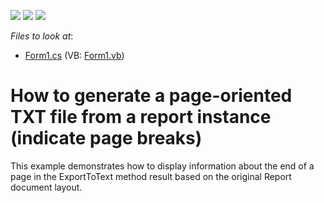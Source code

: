 <!-- default badges list -->
![](https://img.shields.io/endpoint?url=https://codecentral.devexpress.com/api/v1/VersionRange/128601075/11.2.14%2B)
[![](https://img.shields.io/badge/Open_in_DevExpress_Support_Center-FF7200?style=flat-square&logo=DevExpress&logoColor=white)](https://supportcenter.devexpress.com/ticket/details/T251095)
[![](https://img.shields.io/badge/📖_How_to_use_DevExpress_Examples-e9f6fc?style=flat-square)](https://docs.devexpress.com/GeneralInformation/403183)
<!-- default badges end -->
<!-- default file list -->
*Files to look at*:

* [Form1.cs](./CS/WindowsFormsApplication1/Form1.cs) (VB: [Form1.vb](./VB/WindowsFormsApplication1/Form1.vb))
<!-- default file list end -->
# How to generate a page-oriented TXT file from a report instance (indicate page breaks)


This example demonstrates how to display information about the end of a page in the ExportToText method result based on the original Report document layout.

<br/>


